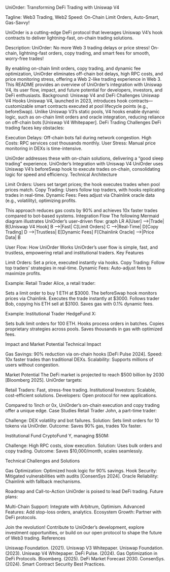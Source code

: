 UniOrder: Transforming DeFi Trading with Uniswap V4

Tagline: Web3 Trading, Web2 Speed: On-Chain Limit Orders, Auto-Smart, Gas-Savvy!

UniOrder is a cutting-edge DeFi protocol that leverages Uniswap V4’s hook contracts to deliver lightning-fast, on-chain trading solutions. 

Description: UniOrder: No more Web 3 trading delays or price stress! On-chain, lightning-fast orders, copy trading, and smart fees for smooth, worry-free trades!

By enabling on-chain limit orders, copy trading, and dynamic fee optimization, UniOrder eliminates off-chain bot delays, high RPC costs, and price monitoring stress, offering a Web 2-like trading experience in Web 3. This README provides an overview of UniOrder’s integration with Uniswap V4, its user flow, impact, and future potential for developers, investors, and DeFi enthusiasts.
Background: Uniswap V4 and DeFi Challenges
Uniswap V4 Hooks
Uniswap V4, launched in 2023, introduces hook contracts—customizable smart contracts executed at pool lifecycle points (e.g., beforeSwap). Unlike Uniswap V3’s static pools, V4 hooks enable dynamic logic, such as on-chain limit orders and oracle integration, reducing reliance on off-chain bots [Uniswap V4 Whitepaper].
DeFi Trading Challenges
DeFi trading faces key obstacles:

Execution Delays: Off-chain bots fail during network congestion.
High Costs: RPC services cost thousands monthly.
User Stress: Manual price monitoring in DEXs is time-intensive.

UniOrder addresses these with on-chain solutions, delivering a “good sleep trading” experience.
UniOrder’s Integration with Uniswap V4
UniOrder uses Uniswap V4’s beforeSwap hook to execute trades on-chain, consolidating logic for speed and efficiency.
Technical Architecture

Limit Orders: Users set target prices; the hook executes trades when pool prices match.
Copy Trading: Users follow top traders, with hooks replicating trades in real-time.
Dynamic Fees: Fees adjust via Chainlink oracle data (e.g., volatility), optimizing profits.

This approach reduces gas costs by 90% and achieves 10x faster trades compared to bot-based systems.
Integration Flow
The following Mermaid diagram illustrates UniOrder’s user-driven flow:
graph LR
    A[User] -->|Trade| B[Uniswap V4 Hook]
    B -->|Fast| C[Limit Orders]
    C -->|Real-Time| D[Copy Trading]
    D -->|Trustless| E[Dynamic Fees]
    F[Chainlink Oracle] -->|Price Data| B

User Flow: How UniOrder Works
UniOrder’s user flow is simple, fast, and trustless, empowering retail and institutional traders.
Key Features

Limit Orders: Set a price, executed instantly via hooks.
Copy Trading: Follow top traders’ strategies in real-time.
Dynamic Fees: Auto-adjust fees to maximize profits.

Example: Retail Trader
Alice, a retail trader:

Sets a limit order to buy 1 ETH at $3000.
The beforeSwap hook monitors prices via Chainlink.
Executes the trade instantly at $3000.
Follows trader Bob, copying his ETH sell at $3100.
Saves gas with 0.1% dynamic fees.

Example: Institutional Trader
HedgeFund X:

Sets bulk limit orders for 100 ETH.
Hooks process orders in batches.
Copies proprietary strategies across pools.
Saves thousands in gas with optimized fees.

Impact and Market Potential
Technical Impact

Gas Savings: 90% reduction via on-chain hooks [DeFi Pulse 2024].
Speed: 10x faster trades than traditional DEXs.
Scalability: Supports millions of users without congestion.

Market Potential
The DeFi market is projected to reach $500 billion by 2030 [Bloomberg 2025]. UniOrder targets:

Retail Traders: Fast, stress-free trading.
Institutional Investors: Scalable, cost-efficient solutions.
Developers: Open protocol for new applications.

Compared to 1inch or 0x, UniOrder’s on-chain execution and copy trading offer a unique edge.
Case Studies
Retail Trader
John, a part-time trader:

Challenge: DEX volatility and bot failures.
Solution: Sets limit orders for 10 tokens via UniOrder.
Outcome: Saves 90% gas, trades 10x faster.

Institutional Fund
CryptoFund Y, managing $50M:

Challenge: High RPC costs, slow execution.
Solution: Uses bulk orders and copy trading.
Outcome: Saves $10,000/month, scales seamlessly.

Technical Challenges and Solutions

Gas Optimization: Optimized hook logic for 90% savings.
Hook Security: Mitigated vulnerabilities with audits [ConsenSys 2024].
Oracle Reliability: Chainlink with fallback mechanisms.

Roadmap and Call-to-Action
UniOrder is poised to lead DeFi trading. Future plans:

Multi-Chain Support: Integrate with Arbitrum, Optimism.
Advanced Features: Add stop-loss orders, analytics.
Ecosystem Growth: Partner with DeFi protocols.

Join the revolution! Contribute to UniOrder’s development, explore investment opportunities, or build on our open protocol to shape the future of Web3 trading.
References

Uniswap Foundation. (2021). Uniswap V3 Whitepaper.
Uniswap Foundation. (2023). Uniswap V4 Whitepaper.
DeFi Pulse. (2024). Gas Optimization in DeFi Protocols.
Bloomberg. (2025). DeFi Market Forecast 2030.
ConsenSys. (2024). Smart Contract Security Best Practices.

